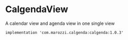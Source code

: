 # CalgendaView
A calendar view and agenda view in one single view


    implementation 'com.marozzi.calgenda:calgenda:1.0.3'
